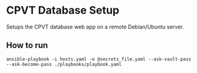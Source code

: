 # CPVT Database Setup

Setups the CPVT database web app on a remote Debian/Ubuntu server.

## How to run

```{shell}
ansible-playbook -i hosts.yaml -e @secrets_file.yaml --ask-vault-pass --ask-become-pass ./playbooks/playbook.yaml
```
